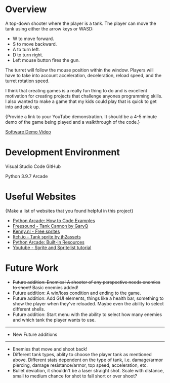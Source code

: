 # Overview


A top-down shooter where the player is a tank. The player can move the tank using either the arrow keys or WASD:
* W to move forward.
* S to move backward.
* A to turn left.
* D to turn right.
* Left mouse button fires the gun.

The turret will follow the mouse position within the window. Players will have to take into account acceleration, deceleration, reload speed, and the turret rotation speed.

I think that creating games is a really fun thing to do and is excellent motivation for creating projects that challenge anyones programming skills. I also wanted to make a game that my kids could play that is quick to get into and pick up.

{Provide a link to your YouTube demonstration.  It should be a 4-5 minute demo of the game being played and a walkthrough of the code.}

[Software Demo Video](http://youtube.link.goes.here)

# Development Environment

Visual Studio Code
GitHub

Python 3.9.7
Arcade

# Useful Websites

{Make a list of websites that you found helpful in this project}
* [Python Arcade: How to Code Examples](https://api.arcade.academy/en/latest/examples/index.html#how-to-example-code)
* [Freesound - Tank Cannon by GaryQ](https://freesound.org/s/127845/)
* [Kenny.nl - Free sprites](https://kenney.nl/)
* [Itch.io - Tank sprite by jh2assets](https://jimhatama.itch.io/)
* [Python Arcade: Built-in Resources](https://api.arcade.academy/en/latest/resources.html)
* [Youtube - Sprite and Spritelist tutorial](https://youtu.be/LQ3r36uyHNY)

# Future Work

* ~~Future addition: Enemies! A shooter of any perspective needs enemies to shoot!~~ Basic enemies added!
* Future addition: A win/loss condition and ending to the game.
* Future addition: Add GUI elements, things like a health bar, something to show the player when they've reloaded. Maybe even the ability to select different shells.
* Future addition: Start menu with the ability to select how many enemies and which tank the player wants to use.
_____________________________
* New Future additions
_____________________________
* Enemies that move and shoot back!
* Different tank types, ablity to choose the player tank as mentioned above. Different stats dependent on the type of tank, i.e. damage/armor piercing, damage resistance/armor, top speed, acceleration, etc.
* Bullet deviation, it shouldn't be a laser straight shot. Scale with distance, small to medium chance for shot to fall short or over shoot?